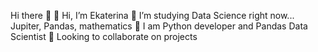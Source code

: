 Hi there 👋
👋 Hi, I’m Ekaterina
👀 I’m studying Data Science right now... Jupiter, Pandas, mathematics
🌱 I am Python developer and Pandas Data Scientist
💞️ Looking to collaborate on projects

<!---
kora21/kora21 is a ✨ special ✨ repository because its `README.md` (this file) appears on your GitHub profile.
You can click the Preview link to take a look at your changes.
--->
